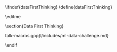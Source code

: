 \ifndef{dataFirstThinking}
\define{dataFirstThinking}

\editme

\section{Data First Thinking}

talk-macros.gpp}l/includes/ml-data-challenge.md}

\endif
